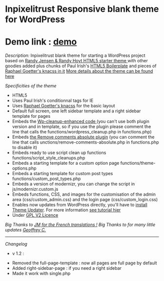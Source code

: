 Inpixelitrust Responsive blank theme for WordPress
==============================

Demo link : <a href="http://www.inpixelitrust.fr/blank-responsive"> demo </a>
==============================

*Description:*
Inpixelitrust blank theme for starting a WordPress project based on <a href="http://randyjensenonline.com/thoughts/handcrafted-wp-starter-theme/">Randy Jensen & Randy Hoyt HTML5 starter theme </a> with other goodies added plus chunks of Paul Irish's <a href="http://html5boilerplate.com/">HTML5 Boilerplate</a> and pieces of <a href="http://knacss.com/">Raphael Goetter's knacss in it</a>
<a href="http://www.inpixelitrust.fr/blog/en/inpixelitrust-responsive-blank-theme-wordpress/">More details about the theme can be found here</a>

*Specificities of the theme*

* HTML5
* Uses Paul Irish's conditionnal tags for IE
* Uses <a href="http://knacss.com/">Raphael Goetter's knacss</a> for the basic layout
* Default full screen, one left sidebar template and a right sidebar template for pages
* Embeds the <a href="https://github.com/inpixelitrust/WP-cleanup-enhanced">Wp-cleanup-enhanced code </a> (you can't use both plugin version and in template, so if you use the plugin please comment the line that calls the functions/wordpress_cleanup.php in functions.php)
* Embeds <a href="http://wpengineer.com/2230/removing-comments-absolutely-wordpress/">the Remove comments absolute plugin</a> (you can comment the line that calls unctions/remove-comments-absolute.php in functions.php to disable it)
* Embeds ready to use script clean up functions functions/script_style_cleanups.php
* Embeds a starting template for a custom option page functions/theme-options.php
* Embeds a starting template for custom post types functions/custom_post_types.php
* Embeds a version of modernizr, you can change the script in js/modernizr.custom.js
* Embeds functions, CSS, and images for the customisation of the admin area (css/custom_admin.css) and the login page (css/custom_login.css)
* Enables now updates from WordPress directly, you'll have to <a href="http://wordpress.org/extend/plugins/theme-updater/">install Theme Updater</a>. For more information <a href="http://www.disruptiveconversations.com/2012/02/how-to-auto-update-wordpress-custom-themes-using-github.html">see tutorial hier </a>
* Under <a href="http://wordpress.org/about/gpl/">GPL V2 Licence</a>

*Big Thanks to <a href="http://jmperso.eu/howdy">JM for the French translations !</a>*
*Big Thanks to for many little updates <a href="http://www.creativejuiz.fr/blog/">Geoffrey C.</a>*

----------------------------------------------------


*Changelog*
- v 1.2 : 
* Removed the full-page-template : now all pages are full page by default
* Added right-sidebar-page : if you need a right sidebar
* Made it work with single.php 
